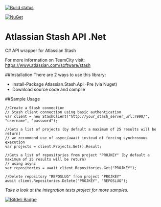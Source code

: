 [![Build status](https://ci.appveyor.com/api/projects/status/e3wnmyfoklqc306u?svg=true)](https://ci.appveyor.com/project/jlouros/stashapicsharp)

[![NuGet](https://img.shields.io/nuget/v/Atlassian.Stash.Api.svg)](https://www.nuget.org/packages/Atlassian.Stash.Api/)


Atlassian Stash API .Net
=================

C# API wrapper for Atlassian Stash

For more information on TeamCity visit: https://www.atlassian.com/software/stash


##Installation
There are 2 ways to use this library:

* Install-Package Atlassian.Stash.Api -Pre (via Nuget)
* Download source code and compile
 

##Sample Usage

	//Create a Stash connection
	// Stash client connection using basic authentication
	var client = new StashClient("http://your_stash_server_url:7990/", "username", "password");

	//Gets a list of projects (by default a maximum of 25 results will be return)
	// we recommend use of async/await instead of forcing synchronous execution
	var projects = client.Projects.Get().Result;

	//Gets a list of repositories from project "PROJKEY" (by default a maximum of 25 results will be return)
	// using async
	var repositories = await client.Repositories.Get("PROJKEY");

	//Delete repository "REPOSLUG" from project "PROJKEY"
	await client.Repositories.Delete("PROJKEY", "REPOSLUG");


*Take a look at the integration tests project for more samples.*


[![Bitdeli Badge](https://d2weczhvl823v0.cloudfront.net/jlouros/stashapicsharp/trend.png)](https://bitdeli.com/free "Bitdeli Badge")

